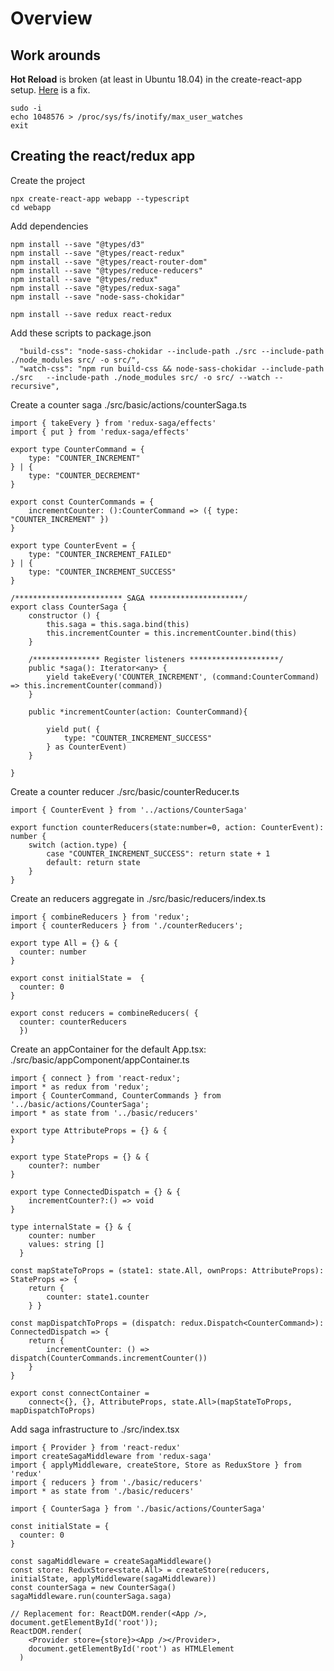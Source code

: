# Overview

## Work arounds

**Hot Reload** is broken (at least in Ubuntu 18.04) in the create-react-app setup. [Here](https://stackoverflow.com/questions/42189575/create-react-app-reload-not-working) is a fix.

    sudo -i
    echo 1048576 > /proc/sys/fs/inotify/max_user_watches
    exit

## Creating the react/redux app

Create the project

    npx create-react-app webapp --typescript
    cd webapp

Add dependencies    

    npm install --save "@types/d3"
    npm install --save "@types/react-redux"
    npm install --save "@types/react-router-dom"
    npm install --save "@types/reduce-reducers"
    npm install --save "@types/redux"
    npm install --save "@types/redux-saga"
    npm install --save "node-sass-chokidar"
    
    npm install --save redux react-redux

Add these scripts to package.json

      "build-css": "node-sass-chokidar --include-path ./src --include-path ./node_modules src/ -o src/",
      "watch-css": "npm run build-css && node-sass-chokidar --include-path ./src   --include-path ./node_modules src/ -o src/ --watch --recursive",

Create a counter saga ./src/basic/actions/counterSaga.ts

    import { takeEvery } from 'redux-saga/effects'
    import { put } from 'redux-saga/effects'
    
    export type CounterCommand = {
        type: "COUNTER_INCREMENT"
    } | {
        type: "COUNTER_DECREMENT"
    } 
    
    export const CounterCommands = {
        incrementCounter: ():CounterCommand => ({ type: "COUNTER_INCREMENT" })
    } 
    
    export type CounterEvent = {
        type: "COUNTER_INCREMENT_FAILED"
    } | {
        type: "COUNTER_INCREMENT_SUCCESS"
    }
        
    /************************ SAGA *********************/
    export class CounterSaga {
        constructor () {
            this.saga = this.saga.bind(this)
            this.incrementCounter = this.incrementCounter.bind(this)
        }
    
        /*************** Register listeners ********************/
        public *saga(): Iterator<any> {
            yield takeEvery('COUNTER_INCREMENT', (command:CounterCommand) => this.incrementCounter(command))        
        }
    
        public *incrementCounter(action: CounterCommand){
    
            yield put( { 
                type: "COUNTER_INCREMENT_SUCCESS"
            } as CounterEvent)
        }
    
    }

Create a counter reducer ./src/basic/counterReducer.ts
    
    import { CounterEvent } from '../actions/CounterSaga'
    
    export function counterReducers(state:number=0, action: CounterEvent): number {
        switch (action.type) {
            case "COUNTER_INCREMENT_SUCCESS": return state + 1
            default: return state
        }
    }
    
Create an reducers aggregate in ./src/basic/reducers/index.ts

    import { combineReducers } from 'redux';
    import { counterReducers } from './counterReducers';
    
    export type All = {} & {
      counter: number
    }  
    
    export const initialState =  { 
      counter: 0
    }
    
    export const reducers = combineReducers( {
      counter: counterReducers
      })

Create an appContainer for the default App.tsx: ./src/basic/appComponent/appContainer.ts

    import { connect } from 'react-redux';
    import * as redux from 'redux';
    import { CounterCommand, CounterCommands } from '../basic/actions/CounterSaga';
    import * as state from '../basic/reducers'

    export type AttributeProps = {} & {
    }
      
    export type StateProps = {} & {
        counter?: number
    }
      
    export type ConnectedDispatch = {} & {
        incrementCounter?:() => void
    }
    
    type internalState = {} & {
        counter: number
        values: string []
      }  
      
    const mapStateToProps = (state1: state.All, ownProps: AttributeProps): StateProps => {
        return {
            counter: state1.counter
        } }
    
    const mapDispatchToProps = (dispatch: redux.Dispatch<CounterCommand>): ConnectedDispatch => {
        return {
            incrementCounter: () => dispatch(CounterCommands.incrementCounter())
        }
    }    
    
    export const connectContainer = 
        connect<{}, {}, AttributeProps, state.All>(mapStateToProps, mapDispatchToProps)
      


Add saga infrastructure to ./src/index.tsx

    import { Provider } from 'react-redux'
    import createSagaMiddleware from 'redux-saga'
    import { applyMiddleware, createStore, Store as ReduxStore } from 'redux'
    import { reducers } from './basic/reducers'
    import * as state from './basic/reducers'
    
    import { CounterSaga } from './basic/actions/CounterSaga'  
    
    const initialState = { 
      counter: 0
    }
    
    const sagaMiddleware = createSagaMiddleware()
    const store: ReduxStore<state.All> = createStore(reducers, initialState, applyMiddleware(sagaMiddleware))    
    const counterSaga = new CounterSaga()    
    sagaMiddleware.run(counterSaga.saga)
    
    // Replacement for: ReactDOM.render(<App />, document.getElementById('root'));
    ReactDOM.render(
        <Provider store={store}><App /></Provider>,
        document.getElementById('root') as HTMLElement
      )
    



  